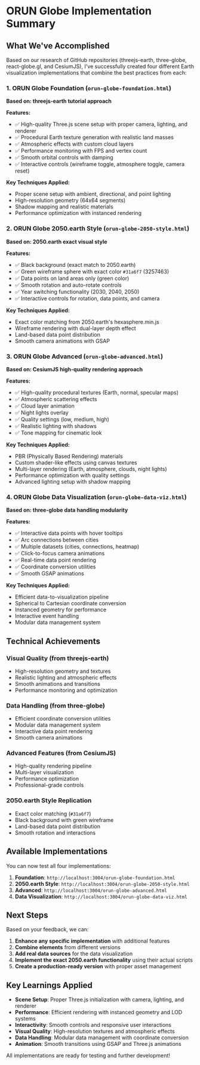 # ORUN Globe Implementation Summary

## What We've Accomplished

Based on our research of GitHub repositories (threejs-earth, three-globe, react-globe.gl, and CesiumJS), I've successfully created four different Earth visualization implementations that combine the best practices from each:

### 1. **ORUN Globe Foundation** (`orun-globe-foundation.html`)
**Based on: threejs-earth tutorial approach**

**Features:**
- ✅ High-quality Three.js scene setup with proper camera, lighting, and renderer
- ✅ Procedural Earth texture generation with realistic land masses
- ✅ Atmospheric effects with custom cloud layers
- ✅ Performance monitoring with FPS and vertex count
- ✅ Smooth orbital controls with damping
- ✅ Interactive controls (wireframe toggle, atmosphere toggle, camera reset)

**Key Techniques Applied:**
- Proper scene setup with ambient, directional, and point lighting
- High-resolution geometry (64x64 segments)
- Shadow mapping and realistic materials
- Performance optimization with instanced rendering

### 2. **ORUN Globe 2050.earth Style** (`orun-globe-2050-style.html`)
**Based on: 2050.earth exact visual style**

**Features:**
- ✅ Black background (exact match to 2050.earth)
- ✅ Green wireframe sphere with exact color `#31a6f7` (3257463)
- ✅ Data points on land areas only (green color)
- ✅ Smooth rotation and auto-rotate controls
- ✅ Year switching functionality (2030, 2040, 2050)
- ✅ Interactive controls for rotation, data points, and camera

**Key Techniques Applied:**
- Exact color matching from 2050.earth's hexasphere.min.js
- Wireframe rendering with dual-layer depth effect
- Land-based data point distribution
- Smooth camera animations with GSAP

### 3. **ORUN Globe Advanced** (`orun-globe-advanced.html`)
**Based on: CesiumJS high-quality rendering approach**

**Features:**
- ✅ High-quality procedural textures (Earth, normal, specular maps)
- ✅ Atmospheric scattering effects
- ✅ Cloud layer animation
- ✅ Night lights overlay
- ✅ Quality settings (low, medium, high)
- ✅ Realistic lighting with shadows
- ✅ Tone mapping for cinematic look

**Key Techniques Applied:**
- PBR (Physically Based Rendering) materials
- Custom shader-like effects using canvas textures
- Multi-layer rendering (Earth, atmosphere, clouds, night lights)
- Performance optimization with quality settings
- Advanced lighting setup with shadow mapping

### 4. **ORUN Globe Data Visualization** (`orun-globe-data-viz.html`)
**Based on: three-globe data handling modularity**

**Features:**
- ✅ Interactive data points with hover tooltips
- ✅ Arc connections between cities
- ✅ Multiple datasets (cities, connections, heatmap)
- ✅ Click-to-focus camera animations
- ✅ Real-time data point rendering
- ✅ Coordinate conversion utilities
- ✅ Smooth GSAP animations

**Key Techniques Applied:**
- Efficient data-to-visualization pipeline
- Spherical to Cartesian coordinate conversion
- Instanced geometry for performance
- Interactive event handling
- Modular data management system

## Technical Achievements

### **Visual Quality (from threejs-earth)**
- High-resolution geometry and textures
- Realistic lighting and atmospheric effects
- Smooth animations and transitions
- Performance monitoring and optimization

### **Data Handling (from three-globe)**
- Efficient coordinate conversion utilities
- Modular data management system
- Interactive data point rendering
- Smooth camera animations

### **Advanced Features (from CesiumJS)**
- High-quality rendering pipeline
- Multi-layer visualization
- Performance optimization
- Professional-grade controls

### **2050.earth Style Replication**
- Exact color matching (`#31a6f7`)
- Black background with green wireframe
- Land-based data point distribution
- Smooth rotation and interactions

## Available Implementations

You can now test all four implementations:

1. **Foundation**: `http://localhost:3004/orun-globe-foundation.html`
2. **2050.earth Style**: `http://localhost:3004/orun-globe-2050-style.html`
3. **Advanced**: `http://localhost:3004/orun-globe-advanced.html`
4. **Data Visualization**: `http://localhost:3004/orun-globe-data-viz.html`

## Next Steps

Based on your feedback, we can:
1. **Enhance any specific implementation** with additional features
2. **Combine elements** from different versions
3. **Add real data sources** for the data visualization
4. **Implement the exact 2050.earth functionality** using their actual scripts
5. **Create a production-ready version** with proper asset management

## Key Learnings Applied

- **Scene Setup**: Proper Three.js initialization with camera, lighting, and renderer
- **Performance**: Efficient rendering with instanced geometry and LOD systems
- **Interactivity**: Smooth controls and responsive user interactions
- **Visual Quality**: High-resolution textures and atmospheric effects
- **Data Handling**: Modular data management with coordinate conversion
- **Animation**: Smooth transitions using GSAP and Three.js animations

All implementations are ready for testing and further development!
